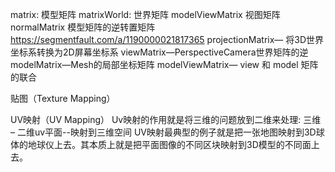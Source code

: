 matrix: 模型矩阵
matrixWorld: 世界矩阵
modelViewMatrix 视图矩阵
normalMatrix 模型矩阵的逆转置矩阵
https://segmentfault.com/a/1190000021817365
projectionMatrix— 将3D世界坐标系转换为2D屏幕坐标系
viewMatrix—PerspectiveCamera世界矩阵的逆
modelMatrix—Mesh的局部坐标矩阵
modelViewMatrix— view 和 model 矩阵的联合


贴图（Texture Mapping）


UV映射（UV Mapping）
Uv映射的作用就是将三维的问题放到二维来处理: 三维 – 二维uv平面--映射到三维空间
UV映射最典型的例子就是把一张地图映射到3D球体的地球仪上去。其本质上就是把平面图像的不同区块映射到3D模型的不同面上去。